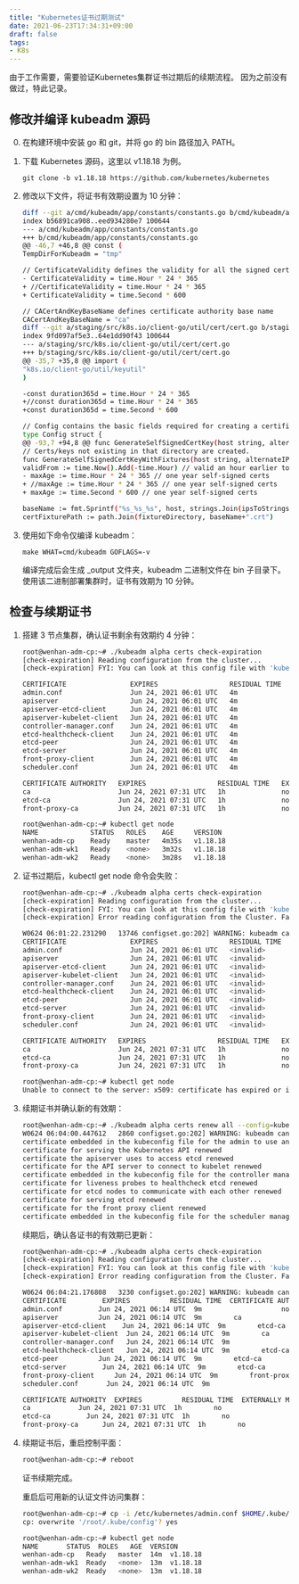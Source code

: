 ```yaml
---
title: "Kubernetes证书过期测试"
date: 2021-06-23T17:34:31+09:00
draft: false
tags:
- K8s
---
```


由于工作需要，需要验证Kubernetes集群证书过期后的续期流程。
因为之前没有做过，特此记录。

## 修改并编译 kubeadm 源码

0. 在构建环境中安装 go 和 git，并将 go 的 bin 路径加入 PATH。

1. 下载 Kubernetes 源码，这里以 v1.18.18 为例。

   ```git clone -b v1.18.18 https://github.com/kubernetes/kubernetes```

2. 修改以下文件，将证书有效期设置为 10 分钟：

   ```sh
   diff --git a/cmd/kubeadm/app/constants/constants.go b/cmd/kubeadm/app/constants/constants.go
   index b56891ca908..eed934280e7 100644
   --- a/cmd/kubeadm/app/constants/constants.go
   +++ b/cmd/kubeadm/app/constants/constants.go
   @@ -46,7 +46,8 @@ const (
   TempDirForKubeadm = "tmp"
   
   // CertificateValidity defines the validity for all the signed certificates generated by kubeadm
   - CertificateValidity = time.Hour * 24 * 365
   + //CertificateValidity = time.Hour * 24 * 365
   + CertificateValidity = time.Second * 600
   
   // CACertAndKeyBaseName defines certificate authority base name
   CACertAndKeyBaseName = "ca"
   diff --git a/staging/src/k8s.io/client-go/util/cert/cert.go b/staging/src/k8s.io/client-go/util/cert/cert.go
   index 9fd097af5e3..64e1dd90f43 100644
   --- a/staging/src/k8s.io/client-go/util/cert/cert.go
   +++ b/staging/src/k8s.io/client-go/util/cert/cert.go
   @@ -35,7 +35,8 @@ import (
   "k8s.io/client-go/util/keyutil"
   )
   
   -const duration365d = time.Hour * 24 * 365
   +//const duration365d = time.Hour * 24 * 365
   +const duration365d = time.Second * 600
   
   // Config contains the basic fields required for creating a certificate
   type Config struct {
   @@ -93,7 +94,8 @@ func GenerateSelfSignedCertKey(host string, alternateIPs []net.IP, alternateDNS
   // Certs/keys not existing in that directory are created.
   func GenerateSelfSignedCertKeyWithFixtures(host string, alternateIPs []net.IP, alternateDNS []string, fixtureDirectory string) ([]byte, []byte, error) {
   validFrom := time.Now().Add(-time.Hour) // valid an hour earlier to avoid flakes due to clock skew
   - maxAge := time.Hour * 24 * 365 // one year self-signed certs
   + //maxAge := time.Hour * 24 * 365 // one year self-signed certs
   + maxAge := time.Second * 600 // one year self-signed certs
   
   baseName := fmt.Sprintf("%s_%s_%s", host, strings.Join(ipsToStrings(alternateIPs), "-"), strings.Join(alternateDNS, "-"))
   certFixturePath := path.Join(fixtureDirectory, baseName+".crt")
   ```

3. 使用如下命令仅编译 kubeadm：

   ```make WHAT=cmd/kubeadm GOFLAGS=-v```

   编译完成后会生成 _output 文件夹，kubeadm 二进制文件在 bin 子目录下。
   使用该二进制部署集群时，证书有效期为 10 分钟。

## 检查与续期证书

1. 搭建 3 节点集群，确认证书剩余有效期约 4 分钟：

   ````bash
   root@wenhan-adm-cp:~# ./kubeadm alpha certs check-expiration
   [check-expiration] Reading configuration from the cluster...
   [check-expiration] FYI: You can look at this config file with 'kubectl -n kube-system get cm kubeadm-config -oyaml'
   
   CERTIFICATE                EXPIRES                  RESIDUAL TIME   CERTIFICATE AUTHORITY   EXTERNALLY MANAGED
   admin.conf                 Jun 24, 2021 06:01 UTC   4m                                      no
   apiserver                  Jun 24, 2021 06:01 UTC   4m              ca                      no
   apiserver-etcd-client      Jun 24, 2021 06:01 UTC   4m              etcd-ca                 no
   apiserver-kubelet-client   Jun 24, 2021 06:01 UTC   4m              ca                      no
   controller-manager.conf    Jun 24, 2021 06:01 UTC   4m                                      no
   etcd-healthcheck-client    Jun 24, 2021 06:01 UTC   4m              etcd-ca                 no
   etcd-peer                  Jun 24, 2021 06:01 UTC   4m              etcd-ca                 no
   etcd-server                Jun 24, 2021 06:01 UTC   4m              etcd-ca                 no
   front-proxy-client         Jun 24, 2021 06:01 UTC   4m              front-proxy-ca          no
   scheduler.conf             Jun 24, 2021 06:01 UTC   4m                                      no
   
   CERTIFICATE AUTHORITY   EXPIRES                  RESIDUAL TIME   EXTERNALLY MANAGED
   ca                      Jun 24, 2021 07:31 UTC   1h              no
   etcd-ca                 Jun 24, 2021 07:31 UTC   1h              no
   front-proxy-ca          Jun 24, 2021 07:31 UTC   1h              no
   
   root@wenhan-adm-cp:~# kubectl get node
   NAME             STATUS   ROLES    AGE     VERSION
   wenhan-adm-cp    Ready    master   4m35s   v1.18.18
   wenhan-adm-wk1   Ready    <none>   3m32s   v1.18.18
   wenhan-adm-wk2   Ready    <none>   3m28s   v1.18.18
   ````

2. 证书过期后，kubectl get node 命令会失败：

   ```bash
   root@wenhan-adm-cp:~# ./kubeadm alpha certs check-expiration
   [check-expiration] Reading configuration from the cluster...
   [check-expiration] FYI: You can look at this config file with 'kubectl -n kube-system get cm kubeadm-config -oyaml'
   [check-expiration] Error reading configuration from the Cluster. Falling back to default configuration
   
   W0624 06:01:22.231290   13746 configset.go:202] WARNING: kubeadm cannot validate component configs for API groups [kubelet.config.k8s.io kubeproxy.config.k8s.io]
   CERTIFICATE                EXPIRES                  RESIDUAL TIME   CERTIFICATE AUTHORITY   EXTERNALLY MANAGED
   admin.conf                 Jun 24, 2021 06:01 UTC   <invalid>                               no
   apiserver                  Jun 24, 2021 06:01 UTC   <invalid>       ca                      no
   apiserver-etcd-client      Jun 24, 2021 06:01 UTC   <invalid>       etcd-ca                 no
   apiserver-kubelet-client   Jun 24, 2021 06:01 UTC   <invalid>       ca                      no
   controller-manager.conf    Jun 24, 2021 06:01 UTC   <invalid>                               no
   etcd-healthcheck-client    Jun 24, 2021 06:01 UTC   <invalid>       etcd-ca                 no
   etcd-peer                  Jun 24, 2021 06:01 UTC   <invalid>       etcd-ca                 no
   etcd-server                Jun 24, 2021 06:01 UTC   <invalid>       etcd-ca                 no
   front-proxy-client         Jun 24, 2021 06:01 UTC   <invalid>       front-proxy-ca          no
   scheduler.conf             Jun 24, 2021 06:01 UTC   <invalid>                               no
   
   CERTIFICATE AUTHORITY   EXPIRES                  RESIDUAL TIME   EXTERNALLY MANAGED
   ca                      Jun 24, 2021 07:31 UTC   1h              no
   etcd-ca                 Jun 24, 2021 07:31 UTC   1h              no
   front-proxy-ca          Jun 24, 2021 07:31 UTC   1h              no
   
   root@wenhan-adm-cp:~# kubectl get node
   Unable to connect to the server: x509: certificate has expired or is not yet valid
   ```

3. 续期证书并确认新的有效期：

   ```bash
   root@wenhan-adm-cp:~# ./kubeadm alpha certs renew all --config=kubeadm.yaml
   W0624 06:04:00.447612   2860 configset.go:202] WARNING: kubeadm cannot validate component configs for API groups [kubelet.config.k8s.io kubeproxy.config.k8s.io]
   certificate embedded in the kubeconfig file for the admin to use and for kubeadm itself renewed
   certificate for serving the Kubernetes API renewed
   certificate the apiserver uses to access etcd renewed
   certificate for the API server to connect to kubelet renewed
   certificate embedded in the kubeconfig file for the controller manager to use renewed
   certificate for liveness probes to healthcheck etcd renewed
   certificate for etcd nodes to communicate with each other renewed
   certificate for serving etcd renewed
   certificate for the front proxy client renewed
   certificate embedded in the kubeconfig file for the scheduler manager to use renewed
   ```

   续期后，确认各证书的有效期已更新：

   ```bash
   root@wenhan-adm-cp:~# ./kubeadm alpha certs check-expiration
   [check-expiration] Reading configuration from the cluster...
   [check-expiration] FYI: You can look at this config file with 'kubectl -n kube-system get cm kubeadm-config -oyaml'
   [check-expiration] Error reading configuration from the Cluster. Falling back to default configuration
   
   W0624 06:04:21.176808   3230 configset.go:202] WARNING: kubeadm cannot validate component configs for API groups [kubelet.config.k8s.io kubeproxy.config.k8s.io]
   CERTIFICATE         EXPIRES          RESIDUAL TIME  CERTIFICATE AUTHORITY  EXTERNALLY MANAGED
   admin.conf         Jun 24, 2021 06:14 UTC  9m                    no
   apiserver          Jun 24, 2021 06:14 UTC  9m        ca            no
   apiserver-etcd-client    Jun 24, 2021 06:14 UTC  9m        etcd-ca         no
   apiserver-kubelet-client  Jun 24, 2021 06:14 UTC  9m        ca            no
   controller-manager.conf   Jun 24, 2021 06:14 UTC  9m                    no
   etcd-healthcheck-client   Jun 24, 2021 06:14 UTC  9m        etcd-ca         no
   etcd-peer          Jun 24, 2021 06:14 UTC  9m        etcd-ca         no
   etcd-server         Jun 24, 2021 06:14 UTC  9m        etcd-ca         no
   front-proxy-client     Jun 24, 2021 06:14 UTC  9m        front-proxy-ca      no
   scheduler.conf       Jun 24, 2021 06:14 UTC  9m                    no
   
   CERTIFICATE AUTHORITY  EXPIRES          RESIDUAL TIME  EXTERNALLY MANAGED
   ca            Jun 24, 2021 07:31 UTC  1h        no
   etcd-ca         Jun 24, 2021 07:31 UTC  1h        no
   front-proxy-ca      Jun 24, 2021 07:31 UTC  1h        no
   ```

4. 续期证书后，重启控制平面：

   ```bash
   root@wenhan-adm-cp:~# reboot
   ```

   证书续期完成。

   重启后可用新的认证文件访问集群：

   ```bash
   root@wenhan-adm-cp:~# cp -i /etc/kubernetes/admin.conf $HOME/.kube/config
   cp: overwrite '/root/.kube/config'? yes
   
   root@wenhan-adm-cp:~# kubectl get node
   NAME       STATUS  ROLES   AGE  VERSION
   wenhan-adm-cp   Ready   master  14m  v1.18.18
   wenhan-adm-wk1  Ready   <none>  13m  v1.18.18
   wenhan-adm-wk2  Ready   <none>  13m  v1.18.18
   ```
